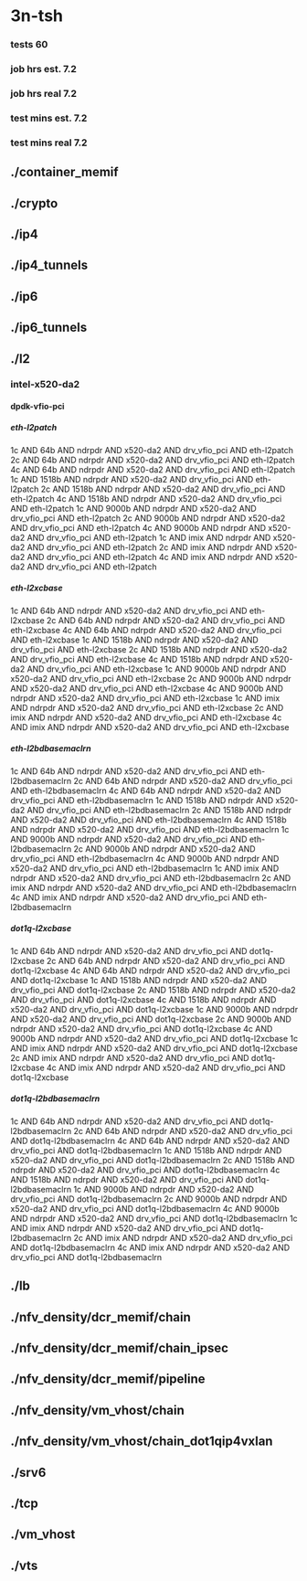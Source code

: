 # 3n-tsh
### tests 60
### job hrs est. 7.2
### job hrs real 7.2
### test mins est. 7.2
### test mins real 7.2
## ./container_memif
## ./crypto
## ./ip4
## ./ip4_tunnels
## ./ip6
## ./ip6_tunnels
## ./l2
### intel-x520-da2
#### dpdk-vfio-pci
##### eth-l2patch
1c AND 64b AND ndrpdr AND x520-da2 AND drv_vfio_pci AND eth-l2patch
2c AND 64b AND ndrpdr AND x520-da2 AND drv_vfio_pci AND eth-l2patch
4c AND 64b AND ndrpdr AND x520-da2 AND drv_vfio_pci AND eth-l2patch
1c AND 1518b AND ndrpdr AND x520-da2 AND drv_vfio_pci AND eth-l2patch
2c AND 1518b AND ndrpdr AND x520-da2 AND drv_vfio_pci AND eth-l2patch
4c AND 1518b AND ndrpdr AND x520-da2 AND drv_vfio_pci AND eth-l2patch
1c AND 9000b AND ndrpdr AND x520-da2 AND drv_vfio_pci AND eth-l2patch
2c AND 9000b AND ndrpdr AND x520-da2 AND drv_vfio_pci AND eth-l2patch
4c AND 9000b AND ndrpdr AND x520-da2 AND drv_vfio_pci AND eth-l2patch
1c AND imix AND ndrpdr AND x520-da2 AND drv_vfio_pci AND eth-l2patch
2c AND imix AND ndrpdr AND x520-da2 AND drv_vfio_pci AND eth-l2patch
4c AND imix AND ndrpdr AND x520-da2 AND drv_vfio_pci AND eth-l2patch
##### eth-l2xcbase
1c AND 64b AND ndrpdr AND x520-da2 AND drv_vfio_pci AND eth-l2xcbase
2c AND 64b AND ndrpdr AND x520-da2 AND drv_vfio_pci AND eth-l2xcbase
4c AND 64b AND ndrpdr AND x520-da2 AND drv_vfio_pci AND eth-l2xcbase
1c AND 1518b AND ndrpdr AND x520-da2 AND drv_vfio_pci AND eth-l2xcbase
2c AND 1518b AND ndrpdr AND x520-da2 AND drv_vfio_pci AND eth-l2xcbase
4c AND 1518b AND ndrpdr AND x520-da2 AND drv_vfio_pci AND eth-l2xcbase
1c AND 9000b AND ndrpdr AND x520-da2 AND drv_vfio_pci AND eth-l2xcbase
2c AND 9000b AND ndrpdr AND x520-da2 AND drv_vfio_pci AND eth-l2xcbase
4c AND 9000b AND ndrpdr AND x520-da2 AND drv_vfio_pci AND eth-l2xcbase
1c AND imix AND ndrpdr AND x520-da2 AND drv_vfio_pci AND eth-l2xcbase
2c AND imix AND ndrpdr AND x520-da2 AND drv_vfio_pci AND eth-l2xcbase
4c AND imix AND ndrpdr AND x520-da2 AND drv_vfio_pci AND eth-l2xcbase
##### eth-l2bdbasemaclrn
1c AND 64b AND ndrpdr AND x520-da2 AND drv_vfio_pci AND eth-l2bdbasemaclrn
2c AND 64b AND ndrpdr AND x520-da2 AND drv_vfio_pci AND eth-l2bdbasemaclrn
4c AND 64b AND ndrpdr AND x520-da2 AND drv_vfio_pci AND eth-l2bdbasemaclrn
1c AND 1518b AND ndrpdr AND x520-da2 AND drv_vfio_pci AND eth-l2bdbasemaclrn
2c AND 1518b AND ndrpdr AND x520-da2 AND drv_vfio_pci AND eth-l2bdbasemaclrn
4c AND 1518b AND ndrpdr AND x520-da2 AND drv_vfio_pci AND eth-l2bdbasemaclrn
1c AND 9000b AND ndrpdr AND x520-da2 AND drv_vfio_pci AND eth-l2bdbasemaclrn
2c AND 9000b AND ndrpdr AND x520-da2 AND drv_vfio_pci AND eth-l2bdbasemaclrn
4c AND 9000b AND ndrpdr AND x520-da2 AND drv_vfio_pci AND eth-l2bdbasemaclrn
1c AND imix AND ndrpdr AND x520-da2 AND drv_vfio_pci AND eth-l2bdbasemaclrn
2c AND imix AND ndrpdr AND x520-da2 AND drv_vfio_pci AND eth-l2bdbasemaclrn
4c AND imix AND ndrpdr AND x520-da2 AND drv_vfio_pci AND eth-l2bdbasemaclrn
##### dot1q-l2xcbase
1c AND 64b AND ndrpdr AND x520-da2 AND drv_vfio_pci AND dot1q-l2xcbase
2c AND 64b AND ndrpdr AND x520-da2 AND drv_vfio_pci AND dot1q-l2xcbase
4c AND 64b AND ndrpdr AND x520-da2 AND drv_vfio_pci AND dot1q-l2xcbase
1c AND 1518b AND ndrpdr AND x520-da2 AND drv_vfio_pci AND dot1q-l2xcbase
2c AND 1518b AND ndrpdr AND x520-da2 AND drv_vfio_pci AND dot1q-l2xcbase
4c AND 1518b AND ndrpdr AND x520-da2 AND drv_vfio_pci AND dot1q-l2xcbase
1c AND 9000b AND ndrpdr AND x520-da2 AND drv_vfio_pci AND dot1q-l2xcbase
2c AND 9000b AND ndrpdr AND x520-da2 AND drv_vfio_pci AND dot1q-l2xcbase
4c AND 9000b AND ndrpdr AND x520-da2 AND drv_vfio_pci AND dot1q-l2xcbase
1c AND imix AND ndrpdr AND x520-da2 AND drv_vfio_pci AND dot1q-l2xcbase
2c AND imix AND ndrpdr AND x520-da2 AND drv_vfio_pci AND dot1q-l2xcbase
4c AND imix AND ndrpdr AND x520-da2 AND drv_vfio_pci AND dot1q-l2xcbase
##### dot1q-l2bdbasemaclrn
1c AND 64b AND ndrpdr AND x520-da2 AND drv_vfio_pci AND dot1q-l2bdbasemaclrn
2c AND 64b AND ndrpdr AND x520-da2 AND drv_vfio_pci AND dot1q-l2bdbasemaclrn
4c AND 64b AND ndrpdr AND x520-da2 AND drv_vfio_pci AND dot1q-l2bdbasemaclrn
1c AND 1518b AND ndrpdr AND x520-da2 AND drv_vfio_pci AND dot1q-l2bdbasemaclrn
2c AND 1518b AND ndrpdr AND x520-da2 AND drv_vfio_pci AND dot1q-l2bdbasemaclrn
4c AND 1518b AND ndrpdr AND x520-da2 AND drv_vfio_pci AND dot1q-l2bdbasemaclrn
1c AND 9000b AND ndrpdr AND x520-da2 AND drv_vfio_pci AND dot1q-l2bdbasemaclrn
2c AND 9000b AND ndrpdr AND x520-da2 AND drv_vfio_pci AND dot1q-l2bdbasemaclrn
4c AND 9000b AND ndrpdr AND x520-da2 AND drv_vfio_pci AND dot1q-l2bdbasemaclrn
1c AND imix AND ndrpdr AND x520-da2 AND drv_vfio_pci AND dot1q-l2bdbasemaclrn
2c AND imix AND ndrpdr AND x520-da2 AND drv_vfio_pci AND dot1q-l2bdbasemaclrn
4c AND imix AND ndrpdr AND x520-da2 AND drv_vfio_pci AND dot1q-l2bdbasemaclrn
## ./lb
## ./nfv_density/dcr_memif/chain
## ./nfv_density/dcr_memif/chain_ipsec
## ./nfv_density/dcr_memif/pipeline
## ./nfv_density/vm_vhost/chain
## ./nfv_density/vm_vhost/chain_dot1qip4vxlan
## ./srv6
## ./tcp
## ./vm_vhost
## ./vts
